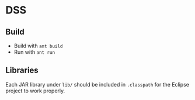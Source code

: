 # DSS

## Build

* Build with `ant build`
* Run with `ant run`

## Libraries

Each JAR library under `lib/` should be included in `.classpath` for the Eclipse project to work properly.
